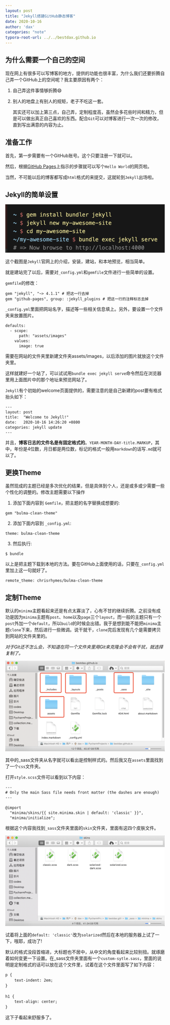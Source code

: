 ```yaml
---
layout: post
title: "Jekyll搭建GitHub静态博客"
date: 2020-10-16
author: 'dax'
categories: "note"
typora-root-url: ../../bestdax.github.io
---
```


## 为什么需要一个自己的空间

现在网上有很多可以写博客的地方，提供的功能也很丰富，为什么我们还要折腾自己弄一个GitHub上的空间呢？我主要原因有两个：

1. 自己弄这件事情够折腾😄️

2. 别人的地盘上有别人的规矩，老子不吃这一套。

   其实还可以加上第三点，自己弄，定制程度高，虽然会多花些时间和精力，但是可以做出真正自己喜欢的东西。配合`Git`可以对博客进行一次一次的修改，直到写出满意的内容为止。

   

   

## 准备工作

首先，第一步需要有一个GitHub账号。这个只要注册一下就可以。

然后，根据[GitHub Pages](https://pages.github.com/)上指示的步骤就可以写个`Hello World`的网页啦。

当然，不可能以后的博客都写成`html`格式的来提交，这就轮到`Jekyll`出场啦。

## Jekyll的简单设置

<img src="/assets/images/image-20201018150301878.png" alt="image-20201018150301878" style="zoom:50%;" />

这个截图是`Jekyll`官网上的介绍，安装，建站，和本地预览，相当简单。

就是建站完了以后，需要对`_config.yml`和`gemfile`文件进行一些简单的设置。

`gemfile`的修改：

```
gem "jekyll", "~> 4.1.1" # 把这一行去掉
gem "github-pages", group: :jekyll_plugins # 把这一行的注释标志去掉
```

`_config.yml`里面把网站名字，描述等一些相关信息填上。另外，要设置一个文件夹来放置图片。

```
defaults:
  - scope:
      path: "assets/images"
    values:
      image: true
```

需要在网站的文件夹里新建文件夹assets/images，以后添加的图片就放这个文件夹里。

这样就建好一个站了，可以试试用`bundle exec jekyll serve`命令然后在浏览器里用上面图片中的那个地址来预览网站了。

`Jekyll`有个初始的welcome页面提供的，需要注意的是自己新建的post要有格式抬头如下：

```
---
layout: post
title:  "Welcome to Jekyll!"
date:   2020-10-16 14:26:20 +0800
categories: jekyll update
---
```

并且，**博客日志的文件名是有固定格式的**。`YEAR-MONTH-DAY-title.MARKUP`，其中，年份是4位数，月日都是两位数，标记的格式一般用`markdown`的话写`.md`就可以了。

## 更换Theme

虽然现成的主题已经是多次优化的结果，但是具体到个人，还是或多或少需要一些个性化的调整的。修改主题需要以下操作

1. 添加下面内容到 `Gemfile`，把主题的名字替换成想要的:

```
gem "bulma-clean-theme"
```

2. 添加下面内容到 `_config.yml`:

```
theme: bulma-clean-theme
```

3. 然后执行:

```
$ bundle
```

以上是把主题下载到本地的方法。要在GitHub上面使用的话，只要在`_config.yml`里加上这一句就好了。

```
remote_theme: chrisrhymes/bulma-clean-theme
```

## 定制Theme

默认的`minima`主题看起来还是有点太寡淡了，心有不甘的继续折腾。之前没有成功是因为`minima`主题有`post`、`home`以及`page`三个`layout`，而一般的主题只有一个`post`外加一个`default`，所以`build`的时候会出错。我于是想到能不能把`minima`主题`clone`下来，然后进行一些微调。说干就干，`clone`完后发现有几个是需要拷贝到网站的文件夹里的。

<i>对于Git还不怎么会，不知道在同一个文件夹里用Git来克隆会不会有干扰，就选择复制了。</i>



<img src="/assets/images/image-20201019133124640.png" alt="image-20201019133124640" style="zoom:50%;" />

其中的_sass文件夹从名字就可以看出是控制样式的。然后我又在`assets`里面找到了一个`css`文件夹。

打开`style.scss`文件可以看到以下内容：

```
---
# Only the main Sass file needs front matter (the dashes are enough)
---

@import
  "minima/skins/{{ site.minima.skin | default: 'classic' }}",
  "minima/initialize";
```

根据这个内容我找到`_sass`文件夹里面的`skin`文件夹，里面有这四个皮肤文件。

<img src="/assets/images/image-20201019134116119.png" alt="image-20201019134116119" style="zoom:50%;" />

试着将上面的`default: 'classic'`改为`solarized`然后在本地的服务器上试了一下，哦耶，成功了!

默认的格式没段首缩进，大标题也不居中，从中文的角度看起来比较别扭。就琢磨着如何变更一下设置。在_sass文件夹里面有一个`custom-sytle.sass`，里面的说明是定制格式的话可以放在这个文件里，试着在这个文件里面写了如下内容：

```html
p {
	text-indent: 2em;
}

h1 {
	text-align: center;
}
```

这下子看起来舒服多了。